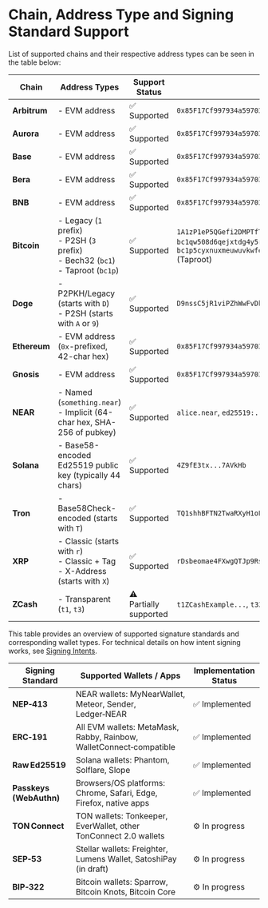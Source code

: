 # Chain, Address Type and Signing Standard Support

List of supported chains and their respective address types can be seen in the table below:

| Chain      | Address Types                                                                                             | Support Status       | Example Address                                    |
|------------|-----------------------------------------------------------------------------------------------------------|-----------------------|----------------------------------------------------|
| **Arbitrum** | - EVM address                                                                                           | ✅ Supported           | `0x85F17Cf997934a597031b2E18a9aB6ebD4B9f6a4`       |
| **Aurora**   | - EVM address                                                                                           | ✅ Supported           | `0x85F17Cf997934a597031b2E18a9aB6ebD4B9f6a4`       |
| **Base**     | - EVM address                                                                                           | ✅ Supported           | `0x85F17Cf997934a597031b2E18a9aB6ebD4B9f6a4`       |
| **Bera**     | - EVM address                                                                                           | ✅ Supported           | `0x85F17Cf997934a597031b2E18a9aB6ebD4B9f6a4`       |
| **BNB**      | - EVM address                                                                                           | ✅ Supported           | `0x85F17Cf997934a597031b2E18a9aB6ebD4B9f6a4`       |
| **Bitcoin**  | - Legacy (`1` prefix) <br> - P2SH (`3` prefix) <br> - Bech32 (`bc1`) <br> - Taproot (`bc1p`)            | ✅ Supported           | `1A1zP1eP5QGefi2DMPTfTL5SLmv7DivfNa` (Legacy) <br> `bc1qw508d6qejxtdg4y5r3zarvary0c5xw7kygt080` (Bech32) <br> `bc1p5cyxnuxmeuwuvkwfem96llyr29s8l68p7z6zgt7zdkv3g7zv3qvqz6z8h7` (Taproot) |
| **Doge**     | - P2PKH/Legacy (starts with `D`) <br> - P2SH (starts with `A` or `9`)                                   | ✅ Supported           | `D9nssC5jR1viPZhWwFvDkjYpJZYJVydN8k`               |
| **Ethereum** | - EVM address (`0x`-prefixed, 42-char hex)                                                              | ✅ Supported           | `0x85F17Cf997934a597031b2E18a9aB6ebD4B9f6a4`       |
| **Gnosis**   | - EVM address                                                                                           | ✅ Supported           | `0x85F17Cf997934a597031b2E18a9aB6ebD4B9f6a4`       |
| **NEAR**     | - Named (`something.near`) <br> - Implicit (64-char hex, SHA-256 of pubkey)                            | ✅ Supported           | `alice.near`, `ed25519:...`                        |
| **Solana**   | - Base58-encoded Ed25519 public key (typically 44 chars)                                                | ✅ Supported           | `4Z9fE3tx...7AVkHb`                                |
| **Tron**     | - Base58Check-encoded (starts with `T`)                                                                 | ✅ Supported           | `TQ1shhBFTN2TwaRXyH1oLyCz3Yvfbzgmbk`               |
| **XRP**      | - Classic (starts with `r`)   <br> - Classic + Tag <br> - X-Address (starts with `X`)                   | ✅ Supported           | `rDsbeomae4FXwgQTJp9Rs64Qg9vDiTCdBv`               |
| **ZCash**    | - Transparent (`t1`, `t3`)                                                                               | ⚠️ Partially supported | `t1ZCashExample...`, `t3ZCashExample...`           |


This table provides an overview of supported signature standards and corresponding wallet types. For technical details on how intent signing works, see [Signing Intents](https://docs.near-intents.org/near-intents/market-makers/verifier/signing-intents).

| Signing Standard      | Supported Wallets / Apps                                                 | Implementation Status         |
|-----------------------|--------------------------------------------------------------------------|-------------------------------|
| **NEP‑413**           | NEAR wallets: MyNearWallet, Meteor, Sender, Ledger‑NEAR                  | ✅ Implemented                |
| **ERC‑191**           | All EVM wallets: MetaMask, Rabby, Rainbow, WalletConnect‑compatible      | ✅ Implemented                |
| **Raw Ed25519**       | Solana wallets: Phantom, Solflare, Slope                                 | ✅ Implemented                |
| **Passkeys (WebAuthn)** | Browsers/OS platforms: Chrome, Safari, Edge, Firefox, native apps      | ✅ Implemented                |
| **TON Connect**       | TON wallets: Tonkeeper, EverWallet, other TonConnect 2.0 wallets         | ⚙️ In progress                |
| **SEP‑53**            | Stellar wallets: Freighter, Lumens Wallet, SatoshiPay (in draft)         | ⚙️ In progress                |
| **BIP‑322**           | Bitcoin wallets: Sparrow, Bitcoin Knots, Bitcoin Core                    | ⚙️ In progress                |
